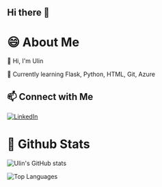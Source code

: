 ## Hi there 👋

<!--
**nuhlin/nuhlin** is a ✨ _special_ ✨ repository because its `README.md` (this file) appears on your GitHub profile.

Here are some ideas to get you started:

- 🔭 I’m currently working on ...
- 🌱 I’m currently learning ...
- 👯 I’m looking to collaborate on ...
- 🤔 I’m looking for help with ...
- 💬 Ask me about ...
- 📫 How to reach me: ...
- 😄 Pronouns: ...
- ⚡ Fun fact: ...
-->
# 😄 About Me
👋 Hi, I'm Ulin

🌱 Currently learning Flask, Python, HTML, Git, Azure

## 📫 Connect with Me
[![LinkedIn](https://img.shields.io/badge/LinkedIn-blue?logo=linkedin&logoColor=white)](https://www.linkedin.com/in/ulin-nuha-b820371b6)

# 🔭 Github Stats
![Ulin's GitHub stats](https://github-readme-stats.vercel.app/api?username=nuhlin&show_icons=true&bg_color=D8BFD8&title_color=800080&text_color=4B0082&icon_color=9932CC&hide_border=true)

![Top Languages](https://github-readme-stats.vercel.app/api/top-langs/?username=nuhlin&layout=compact&bg_color=D8BFD8&title_color=800080&text_color=4B0082&icon_color=9932CC&hide_border=true)

